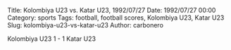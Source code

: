 Title: Kolombiya U23 vs. Katar U23, 1992/07/27
Date: 1992/07/27 00:00
Category: sports
Tags: football, football scores, Kolombiya U23, Katar U23
Slug: kolombiya-u23-vs-katar-u23
Author: carbonero


Kolombiya U23 1 - 1 Katar U23
